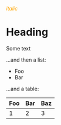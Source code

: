 <style>
  .markdown-body { background: black; color: white }
</style>

<time-ago datetime="2018-01-08T07:16:12Z" title="8 Jan 2018, 08:16 CET"></time-ago>

<em style="color: orange" class="foo">italic</em>

# Heading

Some text

…and then a list:

- Foo
- Bar

…and a table:

| Foo | Bar | Baz |
| --- | --- | --- |
| 1 | 2 | 3 |
